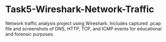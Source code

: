 # Task5-Wireshark-Network-Traffic
Network traffic analysis project using Wireshark. Includes captured .pcap file and screenshots of DNS, HTTP, TCP, and ICMP events for educational and forensic purposes.
